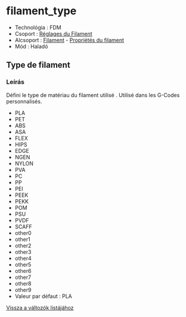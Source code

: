 # filament\_type

* Technológia : FDM
* Csoport : [Réglages du Filament](../filament_settings/filament_settings.md)
* Alcsoport : [Filament](../filament_settings/filament_settings.md#filament) - [Propriétés du filament](../filament_settings/filament_settings.md#propriétés-du-filament)
* Mód : Haladó

## Type de filament

### Leírás

Défini le type de matériau du filament utilisé . Utilisé dans les G-Codes personnalisés.

* PLA
* PET
* ABS
* ASA
* FLEX
* HIPS
* EDGE
* NGEN
* NYLON
* PVA
* PC
* PP
* PEI
* PEEK
* PEKK
* POM
* PSU
* PVDF
* SCAFF
* other0
* other1
* other2
* other3
* other4
* other5
* other6
* other7
* other8
* other9
* Valeur par défaut : PLA

[Vissza a változók listájához](variable_list.md)

